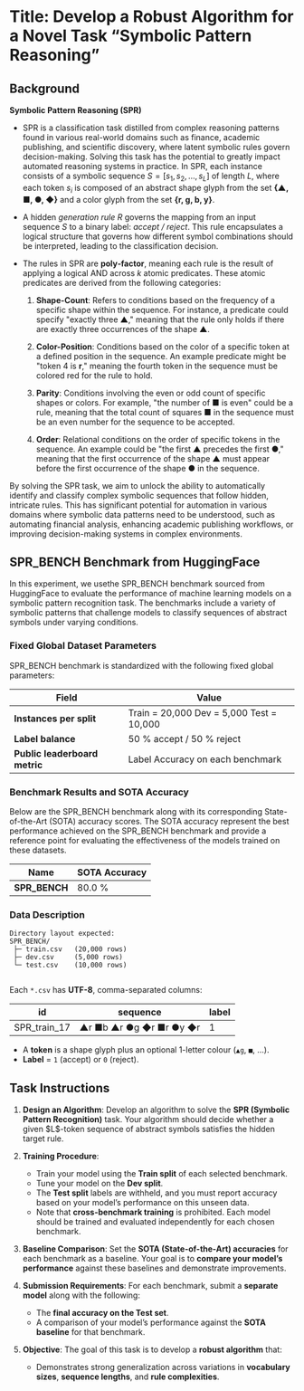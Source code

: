 # Title: Develop a Robust Algorithm for a Novel Task “Symbolic Pattern Reasoning” 

## Background

**Symbolic Pattern Reasoning (SPR)**

* SPR  is a classification task distilled from complex reasoning patterns found in various real-world domains such as finance, academic publishing, and scientific discovery, where latent symbolic rules govern decision-making. Solving this task has the potential to greatly impact automated reasoning systems in practice. In SPR, each instance consists of a symbolic sequence $S = [s_1, s_2, \dots, s_L]$ of length $L$, where each token $s_i$ is composed of an abstract shape glyph from the set **{▲, ■, ●, ◆}** and a color glyph from the set **{r, g, b, y}**.


* A hidden *generation rule* $R$ governs the mapping from an input sequence $S$ to a binary label: *accept / reject*. This rule encapsulates a logical structure that governs how different symbol combinations should be interpreted, leading to the classification decision.

* The rules in SPR are **poly‑factor**, meaning each rule is the result of applying a logical AND across $k$ atomic predicates. These atomic predicates are derived from the following categories:
  1. **Shape-Count**: Refers to conditions based on the frequency of a specific shape within the sequence. For instance, a predicate could specify "exactly three ▲," meaning that the rule only holds if there are exactly three occurrences of the shape ▲.

  2. **Color-Position**: Conditions based on the color of a specific token at a defined position in the sequence. An example predicate might be "token 4 is **r**," meaning the fourth token in the sequence must be colored red for the rule to hold.

  3. **Parity**: Conditions involving the even or odd count of specific shapes or colors. For example, "the number of ■ is even" could be a rule, meaning that the total count of squares ■ in the sequence must be an even number for the sequence to be accepted.

  4. **Order**: Relational conditions on the order of specific tokens in the sequence. An example could be "the first ▲ precedes the first ●," meaning that the first occurrence of the shape ▲ must appear before the first occurrence of the shape ● in the sequence.

By solving the SPR task, we aim to unlock the ability to automatically identify and classify complex symbolic sequences that follow hidden, intricate rules. This has significant potential for automation in various domains where symbolic data patterns need to be understood, such as automating financial analysis, enhancing academic publishing workflows, or improving decision-making systems in complex environments.

## SPR_BENCH Benchmark from HuggingFace

In this experiment, we usethe SPR_BENCH benchmark sourced from HuggingFace to evaluate the performance of machine learning models on a symbolic pattern recognition task. The benchmarks include a variety of symbolic patterns that challenge models to classify sequences of abstract symbols under varying conditions.


### **Fixed Global Dataset Parameters**

SPR_BENCH benchmark is standardized with the following fixed global parameters:

| Field                         | Value                                    |
| ----------------------------- | ---------------------------------------- |
| **Instances per split**       | Train = 20,000 Dev = 5,000 Test = 10,000 |
| **Label balance**             | 50 % accept / 50 % reject                |
| **Public leaderboard metric** | Label Accuracy on each benchmark         |


### Benchmark Results and SOTA Accuracy

Below are the SPR_BENCH benchmark along with its corresponding State-of-the-Art (SOTA) accuracy scores. The SOTA accuracy represent the best performance achieved on the SPR_BENCH benchmark and provide a reference point for evaluating the effectiveness of the models trained on these datasets.

| Name          | SOTA Accuracy |
| ------------- | ------------- |
| **SPR_BENCH** | 80.0 %        |


### **Data Description**

```
Directory layout expected:
SPR_BENCH/
 ├─ train.csv   (20,000 rows)
 ├─ dev.csv     (5,000 rows)
 └─ test.csv    (10,000 rows)


```

Each `*.csv` has **UTF-8**, comma-separated columns:

| id           | sequence                 | label |
| ------------ | ------------------------ | ----- |
| SPR_train_17 | ▲r ■b ▲r ●g ◆r ■r ●y ◆r | 1     |

* A **token** is a shape glyph plus an optional 1-letter colour (`▲g`, `■`, …).
* **Label** = `1` (accept) or `0` (reject).

## Task Instructions

1. **Design an Algorithm**: Develop an algorithm to solve the **SPR (Symbolic Pattern Recognition)** task. Your algorithm should decide whether a given \$L\$-token sequence of abstract symbols satisfies the hidden target rule.

2. **Training Procedure**:
   * Train your model using the **Train split** of each selected benchmark.
   * Tune your model on the **Dev split**.
   * The **Test split** labels are withheld, and you must report accuracy based on your model’s performance on this unseen data.
   * Note that **cross-benchmark training** is prohibited. Each model should be trained and evaluated independently for each chosen benchmark.

3. **Baseline Comparison**: Set the **SOTA (State-of-the-Art) accuracies** for each benchmark as a baseline. Your goal is to **compare your model’s performance** against these baselines and demonstrate improvements.

4. **Submission Requirements**: For each benchmark, submit a **separate model** along with the following:
   * The **final accuracy on the Test set**.
   * A comparison of your model’s performance against the **SOTA baseline** for that benchmark.

5. **Objective**: The goal of this task is to develop a **robust algorithm** that:
   * Demonstrates strong generalization across variations in **vocabulary sizes**, **sequence lengths**, and **rule complexities**.

